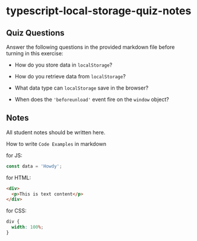 # typescript-local-storage-quiz-notes

## Quiz Questions

Answer the following questions in the provided markdown file before turning in this exercise:

- How do you store data in `localStorage`?

- How do you retrieve data from `localStorage`?

- What data type can `localStorage` save in the browser?

- When does the `'beforeunload'` event fire on the `window` object?

## Notes

All student notes should be written here.

How to write `Code Examples` in markdown

for JS:

```javascript
const data = 'Howdy';
```

for HTML:

```html
<div>
  <p>This is text content</p>
</div>
```

for CSS:

```css
div {
  width: 100%;
}
```
